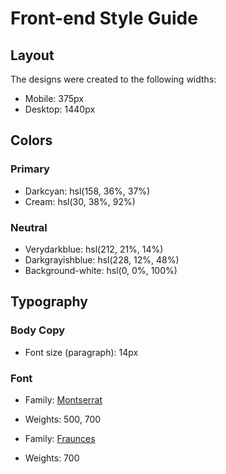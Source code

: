 # Front-end Style Guide

## Layout

The designs were created to the following widths:

- Mobile: 375px
- Desktop: 1440px

## Colors

### Primary

- Darkcyan: hsl(158, 36%, 37%)
- Cream: hsl(30, 38%, 92%)

### Neutral

- Verydarkblue: hsl(212, 21%, 14%)
- Darkgrayishblue: hsl(228, 12%, 48%)
- Background-white: hsl(0, 0%, 100%)

## Typography

### Body Copy

- Font size (paragraph): 14px

### Font

- Family: [Montserrat](https://fonts.google.com/specimen/Montserrat)
- Weights: 500, 700

- Family: [Fraunces](https://fonts.google.com/specimen/Fraunces)
- Weights: 700
